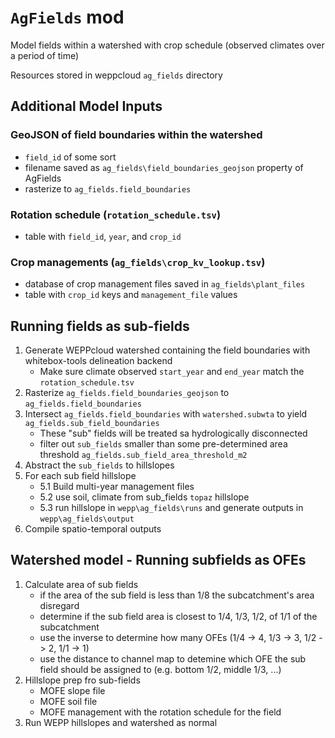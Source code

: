 # `AgFields` mod

Model fields within a watershed with crop schedule (observed climates over a period of time)

Resources stored in weppcloud `ag_fields` directory

## Additional Model Inputs

### GeoJSON of field boundaries within the watershed

- `field_id` of some sort
- filename saved as `ag_fields\field_boundaries_geojson` property of AgFields
- rasterize to `ag_fields.field_boundaries`

### Rotation schedule (`rotation_schedule.tsv`)

- table with `field_id`, `year`, and `crop_id`

### Crop managements (`ag_fields\crop_kv_lookup.tsv`)

- database of crop management files saved in `ag_fields\plant_files`
- table with `crop_id` keys and `management_file` values

## Running fields as sub-fields

1. Generate WEPPcloud watershed containing the field boundaries with whitebox-tools delineation backend
   - Make sure climate observed `start_year` and `end_year` match the `rotation_schedule.tsv`
2. Rasterize `ag_fields.field_boundaries_geojson` to `ag_fields.field_boundaries`
3. Intersect `ag_fields.field_boundaries` with `watershed.subwta` to yield `ag_fields.sub_field_boundaries`
   - These "sub" fields will be treated sa hydrologically disconnected
   - filter out `sub_fields` smaller than some pre-determined area threshold `ag_fields.sub_field_area_threshold_m2`
4. Abstract the `sub_fields` to hillslopes
5. For each sub field hillslope
   - 5.1 Build multi-year management files
   - 5.2 use soil, climate from sub_fields `topaz` hillslope
   - 5.3 run hillslope in `wepp\ag_fields\runs` and generate outputs in `wepp\ag_fields\output`
6. Compile spatio-temporal outputs

## Watershed model - Running subfields as OFEs
1. Calculate area of sub fields
   - if the area of the sub field is less than 1/8 the subcatchment's area disregard
   - determine if the sub field area is closest to 1/4, 1/3, 1/2, of 1/1 of the subcatchment
   - use the inverse to determine how many OFEs (1/4 -> 4, 1/3 -> 3, 1/2 -> 2, 1/1 -> 1)
   - use the distance to channel map to detemine which OFE the sub field should be assigned to (e.g. bottom 1/2, middle 1/3, ...)
2. Hillslope prep fro sub-fields
   - MOFE slope file
   - MOFE soil file
   - MOFE management with the rotation schedule for the field
3. Run WEPP hillslopes and watershed as normal

